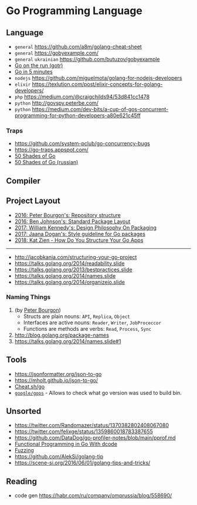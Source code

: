 # Go Programming Language

## Language

* `general` https://github.com/a8m/golang-cheat-sheet
* `general` https://gobyexample.com/
* `general` `ukrainian` https://github.com/butuzov/gobyexample
* [Go on the run (gotr)](https://github.com/striversity/gotr)
* [Go in 5 minutes](https://gist.github.com/prologic/5f6afe9c1b98016ca278f4d507e65510)
* `nodejs` https://github.com/miguelmota/golang-for-nodejs-developers
* `elixir` https://texlution.com/post/elixir-concepts-for-golang-developers/
* `php` https://medium.com/@craigchilds94/53d841cc1478
* `python` http://govspy.peterbe.com/
* `python` https://medium.com/dev-bits/a-cup-of-gos-concurrent-programming-for-python-developers-a80e621c45ff

### Traps

* https://github.com/system-pclub/go-concurrency-bugs
* https://go-traps.appspot.com/
* [50 Shades of Go](http://devs.cloudimmunity.com/gotchas-and-common-mistakes-in-go-golang/)
* [50 Shades of Go (russian)](https://habr.com/ru/company/mailru/blog/314804/)

## Compiler

## Project Layout 

* [2016: Peter Bourgon's: Repository structure](https://peter.bourgon.org/go-best-practices-2016/#repository-structure)
* [2016: Ben Johnson's: Standard Package Layout](https://medium.com/@benbjohnson/standard-package-layout-7cdbc8391fc1)
* [2017: William Kennedy's: Design Philosophy On Packaging](https://www.ardanlabs.com/blog/2017/02/design-philosophy-on-packaging.html)
* [2017: Jaana Dogan's: Style guideline for Go packages](https://rakyll.org/style-packages/)
* [2018: Kat Zien - How Do You Structure Your Go Apps](https://www.youtube.com/watch?v=oL6JBUk6tj0)

---

* http://jacobkania.com/structuring-your-go-project 
* https://talks.golang.org/2014/readability.slide
* https://talks.golang.org/2013/bestpractices.slide
* https://talks.golang.org/2014/names.slide
* https://talks.golang.org/2014/organizeio.slide

###  Naming Things

1. (by [Peter Bourgon](https://twitter.com/peterbourgon/status/1121013346784948224))
    * Structs are plain nouns: `API`, `Replica`, `Object`
    * Interfaces are active nouns: `Reader`, `Writer`, `JobProceccor`
    * Functions are methods are verbs: `Read`, `Process`, `Sync`
2. http://blog.golang.org/package-names
3. https://talks.golang.org/2014/names.slide#1

## Tools

  * https://jsonformatter.org/json-to-go
  * https://mholt.github.io/json-to-go/
  * [Cheat.sh/go](https://cheat.sh/go/)
  * [`google/gops`](http://github.com/google/gops) - Allows to check what go version was used to build bin.

## Unsorted

- https://twitter.com/Randomazer/status/1370382802408067080
- https://twitter.com/felixge/status/1359860018783387655
- https://github.com/DataDog/go-profiler-notes/blob/main/pprof.md
- [Functional Programming in Go With dcode](https://medium.com/@arschles/functional-programming-in-go-with-dcode-2d28f88bf24c)
- [Fuzzing](https://dgraph.io/blog/post/continuous-fuzzing-with-go/)
- https://github.com/AlekSi/golang-tip
- https://scene-si.org/2016/06/01/golang-tips-and-tricks/

## Reading

* code gen https://habr.com/ru/company/omprussia/blog/558690/